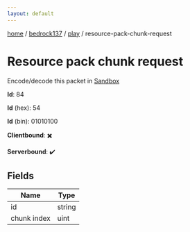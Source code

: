 ```yaml
---
layout: default
---
```


[home](/)  /  [bedrock137](/protocol/bedrock137)  /  [play](/protocol/bedrock137/play)  /  resource-pack-chunk-request

# Resource pack chunk request

Encode/decode this packet in [Sandbox](../../../sandbox/bedrock137#play.resource_pack_chunk_request)

**Id**: 84

**Id** (hex): 54

**Id** (bin): 01010100

**Clientbound**: ✖️

**Serverbound**: ✔️

## Fields

Name | Type
---|---
id | string
chunk index | uint

